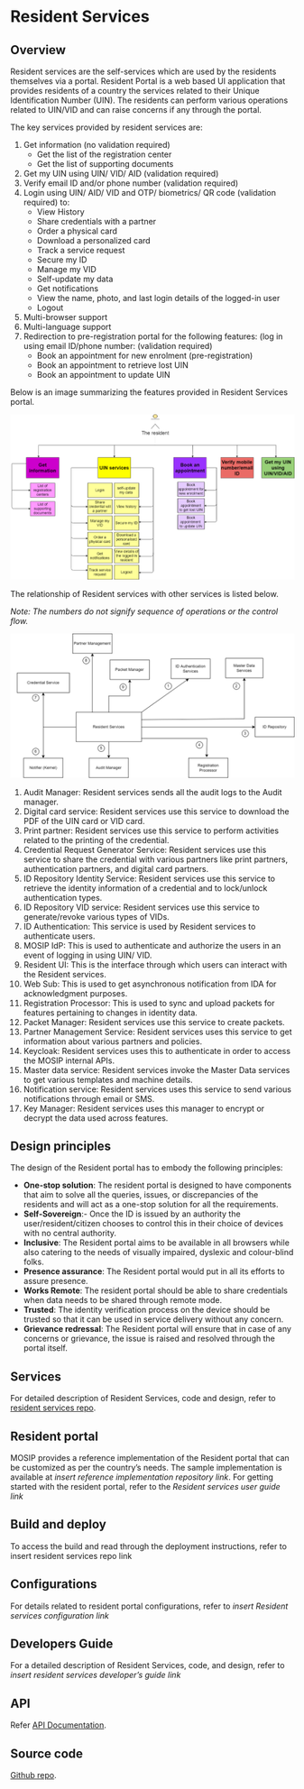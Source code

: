# Resident Services

## Overview
Resident services are the self-services which are used by the residents themselves via a portal. Resident Portal is a web based UI application that provides residents of a country the services related to their Unique Identification Number (UIN). The residents can perform various operations related to UIN/VID and can raise concerns if any through the portal.

The key services provided by resident services are:
1.	Get information (no validation required)
    * Get the list of the registration center
    *	Get the list of supporting documents
2.	Get my UIN using UIN/ VID/ AID (validation required)
3.	Verify email ID and/or phone number (validation required)
4.	Login using UIN/ AID/ VID and OTP/ biometrics/ QR code (validation required) to:
	  * View History
    *	Share credentials with a partner
    *	Order a physical card
    *	Download a personalized card
    *	Track a service request
    *	Secure my ID
    *	Manage my VID
    *	Self-update my data
    *	Get notifications
    *	View the name, photo, and last login details of the logged-in user
    *	Logout
5.	Multi-browser support
6.	Multi-language support
7.	Redirection to pre-registration portal for the following features: (log in using email ID/phone number: (validation required)
    *	Book an appointment for new enrolment (pre-registration)
    *	Book an appointment to retrieve lost UIN
    *	Book an appointment to update UIN


Below is an image summarizing the features provided in Resident Services portal.

![](_images/rs-feature-list.png)

The relationship of Resident services with other services is listed below. 

_Note: The numbers do not signify sequence of operations or the control flow._

![](_images/resident-services.png)

1.	Audit Manager: Resident services sends all the audit logs to the Audit manager.
2.	Digital card service: Resident services use this service to download the PDF of the UIN card or VID card.
3.	Print partner: Resident services use this service to perform activities related to the printing of the credential.
4.	Credential Request Generator Service: Resident services use this service to share the credential with various partners like print partners, authentication partners, and digital card partners.
5.	ID Repository Identity Service: Resident services use this service to retrieve the identity information of a credential and to lock/unlock authentication types.
6.	ID Repository VID service: Resident services use this service to generate/revoke various types of VIDs.
7.	ID Authentication: This service is used by Resident services to authenticate users.
8.	MOSIP IdP: This is used to authenticate and authorize the users in an event of logging in using UIN/ VID.
9.	Resident UI: This is the interface through which users can interact with the Resident services.
10.	Web Sub: This is used to get asynchronous notification from IDA for acknowledgment purposes.
11.	Registration Processor: This is used to sync and upload packets for features pertaining to changes in identity data.
12.	Packet Manager: Resident services use this service to create packets.
13.	Partner Management Service: Resident services uses this service to get information about various partners and policies.
14.	Keycloak: Resident services uses this to authenticate in order to access the MOSIP internal APIs.
15.	Master data service: Resident services invoke the Master Data services to get various templates and machine details.
16.	Notification service: Resident services uses this service to send various notifications through email or SMS.
17.	Key Manager: Resident services uses this manager to encrypt or decrypt the data used across features.


## Design principles

The design of the Resident portal has to embody the following principles:

* __One-stop solution__: The resident portal is designed to have components that aim to solve all the queries, issues, or discrepancies of the residents and will act as a one-stop solution for all the requirements.
* __Self-Sovereign__:- Once the ID is issued by an authority the user/resident/citizen chooses to control this in their choice of devices with no central authority.
* __Inclusive__: The Resident portal aims to be available in all browsers while also catering to the needs of visually impaired, dyslexic and colour-blind folks.
* __Presence assurance__: The Resident portal would put in all its efforts to assure presence.
* __Works Remote__: The resident portal should be able to share credentials when data needs to be shared through remote mode.
* __Trusted__: The identity verification process on the device should be trusted so that it can be used in service delivery without any concern.
* __Grievance redressal__: The Resident portal will ensure that in case of any concerns or grievance, the issue is raised and resolved through the portal itself.

## Services
For detailed description of Resident Services, code and design, refer to [resident services repo](https://github.com/mosip/resident-services/tree/release-1.2.0).

## Resident portal
MOSIP provides a reference implementation of the Resident portal that can be customized as per the country’s needs. The sample implementation is available at *insert reference implementation repository link*. 
For getting started with the resident portal, refer to the *Resident services user guide link*

## Build and deploy
To access the build and read through the deployment instructions, refer to insert resident services repo link

## Configurations
For details related to resident portal configurations, refer to *insert Resident services configuration link*

## Developers Guide
For a detailed description of Resident Services, code, and design, refer to *insert resident services developer’s guide link*

## API
Refer [API Documentation](https://mosip.github.io/documentation/release-1.2.0/release-1.2.0.html).

## Source code 
[Github repo](https://github.com/mosip/resident-services/tree/release-1.2.0).

